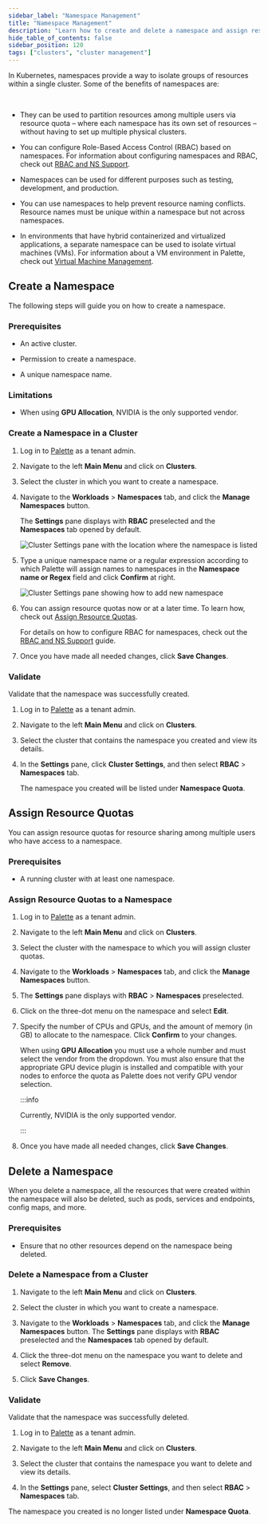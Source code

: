 ```yaml
---
sidebar_label: "Namespace Management"
title: "Namespace Management"
description: "Learn how to create and delete a namespace and assign resource quotas."
hide_table_of_contents: false
sidebar_position: 120
tags: ["clusters", "cluster management"]
---
```


In Kubernetes, namespaces provide a way to isolate groups of resources within a single cluster. Some of the benefits of
namespaces are:

<br />

- They can be used to partition resources among multiple users via resource quota – where each namespace has its own set
  of resources – without having to set up multiple physical clusters.

- You can configure Role-Based Access Control (RBAC) based on namespaces. For information about configuring namespaces
  and RBAC, check out [RBAC and NS Support](cluster-rbac.md).

- Namespaces can be used for different purposes such as testing, development, and production.

- You can use namespaces to help prevent resource naming conflicts. Resource names must be unique within a namespace but
  not across namespaces.

- In environments that have hybrid containerized and virtualized applications, a separate namespace can be used to
  isolate virtual machines (VMs). For information about a VM environment in Palette, check out
  [Virtual Machine Management](../../vm-management/vm-management.md).

## Create a Namespace

The following steps will guide you on how to create a namespace.

### Prerequisites

- An active cluster.

- Permission to create a namespace.

- A unique namespace name.

### Limitations

- When using **GPU Allocation**, NVIDIA is the only supported vendor.

### Create a Namespace in a Cluster

1. Log in to [Palette](https://console.spectrocloud.com) as a tenant admin.

2. Navigate to the left **Main Menu** and click on **Clusters**.

3. Select the cluster in which you want to create a namespace.

4. Navigate to the **Workloads** > **Namespaces** tab, and click the **Manage Namespaces** button.

   The **Settings** pane displays with **RBAC** preselected and the **Namespaces** tab opened by default.

   ![Cluster Settings pane with the location where the namespace is listed](/clusters_cluster-management_namespace-create_4-7.webp)

5. Type a unique namespace name or a regular expression according to which Palette will assign names to namespaces in
   the **Namespace name or Regex** field and click **Confirm** at right.

   ![Cluster Settings pane showing how to add new namespace](/clusters_cluster-management_ns-resource-quota_4-7.webp)

6. You can assign resource quotas now or at a later time. To learn how, check out
   [Assign Resource Quotas](namespace-management.md#assign-resource-quotas).

   For details on how to configure RBAC for namespaces, check out the
   [RBAC and NS Support](cluster-rbac.md#palette-roles-and-kubernetes-roles) guide.

7. Once you have made all needed changes, click **Save Changes**.

### Validate

Validate that the namespace was successfully created.

1. Log in to [Palette](https://console.spectrocloud.com) as a tenant admin.

2. Navigate to the left **Main Menu** and click on **Clusters**.

3. Select the cluster that contains the namespace you created and view its details.

4. In the **Settings** pane, click **Cluster Settings**, and then select **RBAC** > **Namespaces** tab.

   The namespace you created will be listed under **Namespace Quota**.

## Assign Resource Quotas

You can assign resource quotas for resource sharing among multiple users who have access to a namespace.

### Prerequisites

- A running cluster with at least one namespace.

### Assign Resource Quotas to a Namespace

1. Log in to [Palette](https://console.spectrocloud.com) as a tenant admin.

2. Navigate to the left **Main Menu** and click on **Clusters**.

3. Select the cluster with the namespace to which you will assign cluster quotas.

4. Navigate to the **Workloads** > **Namespaces** tab, and click the **Manage Namespaces** button.

5. The **Settings** pane displays with **RBAC** > **Namespaces** preselected.

6. Click on the three-dot menu on the namespace and select **Edit**.

<!-- vale off -->

7. Specify the number of CPUs and GPUs, and the amount of memory (in GB) to allocate to the namespace. Click **Confirm** to
   your changes.

   When using **GPU Allocation** you must use a whole number and must select the vendor from the dropdown. You must also
   ensure that the appropriate GPU device plugin is installed and compatible with your nodes to enforce the quota as
   Palette does not verify GPU vendor selection.

   :::info

   Currently, NVIDIA is the only supported vendor.

   :::

8. Once you have made all needed changes, click **Save Changes**.

<!-- vale on -->

## Delete a Namespace

When you delete a namespace, all the resources that were created within the namespace will also be deleted, such as
pods, services and endpoints, config maps, and more.

### Prerequisites

- Ensure that no other resources depend on the namespace being deleted.

### Delete a Namespace from a Cluster

1. Navigate to the left **Main Menu** and click on **Clusters**.

2. Select the cluster in which you want to create a namespace.

3. Navigate to the **Workloads** > **Namespaces** tab, and click the **Manage Namespaces** button. The **Settings** pane
   displays with **RBAC** preselected and the **Namespaces** tab opened by default.

4. Click the three-dot menu on the namespace you want to delete and select **Remove**.

5. Click **Save Changes**.

### Validate

Validate that the namespace was successfully deleted.

1. Log in to [Palette](https://console.spectrocloud.com) as a tenant admin.

2. Navigate to the left **Main Menu** and click on **Clusters**.

3. Select the cluster that contains the namespace you want to delete and view its details.

4. In the **Settings** pane, select **Cluster Settings**, and then select **RBAC** > **Namespaces** tab.

The namespace you created is no longer listed under **Namespace Quota**.
